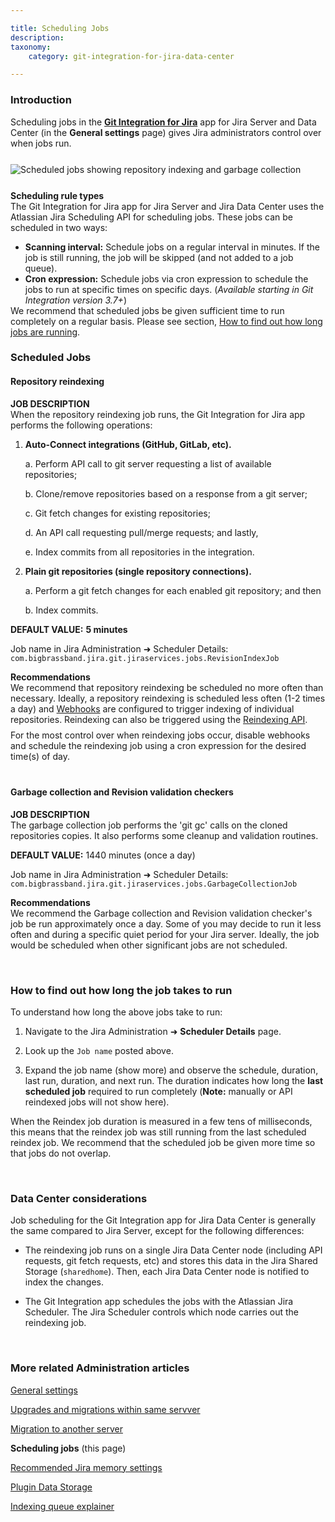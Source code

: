 ```yaml
---

title: Scheduling Jobs
description:
taxonomy:
    category: git-integration-for-jira-data-center

---
```


<!-- ADMINISTRATION -->

### Introduction

Scheduling jobs in the [**Git Integration for Jira**](https://marketplace.atlassian.com/4984) app for Jira Server and Data Center (in the **General settings** page) gives Jira administrators control over when jobs run.

<img src='/wp-content/uploads/gij-gitserver-gencfg-scheduler-jobs.png' style='margin:25px auto;max-width:100%;display:block;' alt='Scheduled jobs showing repository indexing and garbage collection' />

<div class="bbb-callout bbb--info">
    <div class="irow">
    <div class="ilogobox">
        <span class="logoimg"></span>
    </div>
    <div class="imsgbox">
        <b>Scheduling rule types</b><br>
        The Git Integration for Jira app for Jira Server and Jira Data Center uses the Atlassian Jira Scheduling API for scheduling jobs. These jobs can be scheduled in two ways:
        <ul style='margin-bottom:0px'>
            <li><b>Scanning interval:</b> Schedule jobs on a regular interval in minutes. If the job is still running, the job will be skipped (and not added to a job queue).</li>
            <li><b>Cron expression:</b> Schedule jobs via cron expression to schedule the jobs to run at specific times on specific days. (<i>Available starting in Git Integration version 3.7+</i>)</li>
        </ul>
    </div>
    </div>
</div>

<div class="bbb-callout bbb--alert">
    <div class="irow">
    <div class="ilogobox">
        <span class="logoimg"></span>
    </div>
    <div class="imsgbox">
        We recommend that scheduled jobs be given sufficient time to run completely on a regular basis. Please see section, <a href='#How-to-find-out-how-long-the-job-takes-to-run'>How to find out how long jobs are running</a>.
    </div>
    </div>
</div>

### Scheduled Jobs

#### Repository reindexing

**JOB DESCRIPTION**<br>
When the repository reindexing job runs, the Git Integration for Jira app performs the following operations:

1.  **Auto-Connect integrations (GitHub, GitLab, etc).**

    a.  Perform API call to git server requesting a list of available repositories;

    b.  Clone/remove repositories based on a response from a git server;
    
    c.  Git fetch changes for existing repositories;
    
    d.  An API call requesting pull/merge requests; and lastly,
    
    e.  Index commits from all repositories in the integration.

2.  **Plain git repositories (single repository connections).**
    
    a.  Perform a git fetch changes for each enabled git repository; and then
    
    b.  Index commits.

**DEFAULT VALUE:** **5 minutes**

Job name in Jira Administration ➜ Scheduler Details:<br>
`com.bigbrassband.jira.git.jiraservices.jobs.RevisionIndexJob`

<div class="bbb-callout bbb--tip">
    <div class="irow">
    <div class="ilogobox">
        <span class="logoimg"></span>
    </div>
    <div class="imsgbox">
        <b>Recommendations</b><br>
        We recommend that repository reindexing be scheduled no more often than necessary. Ideally, a repository reindexing is scheduled less often (1-2 times a day) and <a href="/git-integration-for-jira-data-center/webhooks-gij-self-managed">Webhooks</a> are configured to trigger indexing of individual repositories. Reindexing can also be triggered using the <a href="/git-integration-for-jira-data-center/reindex-api-gij-self-managed">Reindexing API</a>.
        <div style='margin-top:8px;margin-bottom:-10px;'>For the most control over when reindexing jobs occur, disable webhooks and schedule the reindexing job using a cron expression for the desired time(s) of day.</div>
    </div>
    </div>
</div>

&nbsp;

#### Garbage collection and Revision validation checkers

**JOB DESCRIPTION**<br>
The garbage collection job performs the 'git gc' calls on the cloned repositories copies. It also performs some cleanup and validation routines.

**DEFAULT VALUE:** 1440 minutes (once a day)

Job name in Jira Administration ➜ Scheduler Details:<br>
`com.bigbrassband.jira.git.jiraservices.jobs.GarbageCollectionJob`

<div class="bbb-callout bbb--tip">
    <div class="irow">
    <div class="ilogobox">
        <span class="logoimg"></span>
    </div>
    <div class="imsgbox">
        <b>Recommendations</b><br>
        We recommend the Garbage collection and Revision validation checker's job be run approximately once a day. Some of you may decide to run it less often and during a specific quiet period for your Jira server. Ideally, the job would be scheduled when other significant jobs are not scheduled.
    </div>
    </div>
</div>

&nbsp;

### How to find out how long the job takes to run

To understand how long the above jobs take to run:

1.  Navigate to the Jira Administration ➜ **Scheduler Details** page.

2.  Look up the `Job name` posted above.

3.  Expand the job name (show more) and observe the schedule, duration, last run, duration, and next run. The duration indicates how long the **last scheduled job** required to run completely (**Note:** manually or API reindexed jobs will not show here).

<div class="bbb-callout bbb--note">
    <div class="irow">
    <div class="ilogobox">
        <span class="logoimg"></span>
    </div>
    <div class="imsgbox">
        When the Reindex job duration is measured in a few tens of milliseconds, this means that the reindex job was still running from the last scheduled reindex job. We recommend that the scheduled job be given more time so that jobs do not overlap.
    </div>
    </div>
</div>

&nbsp;

### Data Center considerations

Job scheduling for the Git Integration app for Jira Data Center is generally the same compared to Jira Server, except for the following differences:

*   The reindexing job runs on a single Jira Data Center node (including API requests, git fetch requests, etc) and stores this data in the Jira Shared Storage (`sharedhome`). Then, each Jira Data Center node is notified to index the changes.

*   The Git Integration app schedules the jobs with the Atlassian Jira Scheduler. The Jira Scheduler controls which node carries out the reindexing job.

&nbsp;

### More related Administration articles

[General settings](/git-integration-for-jira-data-center/general-settings-gij-self-managed)

[Upgrades and migrations within same servver](/git-integration-for-jira-data-center/upgrades-and-migrations-within-same-server-gij-self-managed)

[Migration to another server](/git-integration-for-jira-data-center/migration-to-another-server-gij-self-managed)

**Scheduling jobs** (this page)

[Recommended Jira memory settings](/git-integration-for-jira-data-center/recommended-jira-memory-settings-gij-self-managed)

[Plugin Data Storage](/git-integration-for-jira-data-center/plugin-data-storage-gij-self-managed)

[Indexing queue explainer](/git-integration-for-jira-data-center/indexing-queue-explainer-gij-self-managed)

